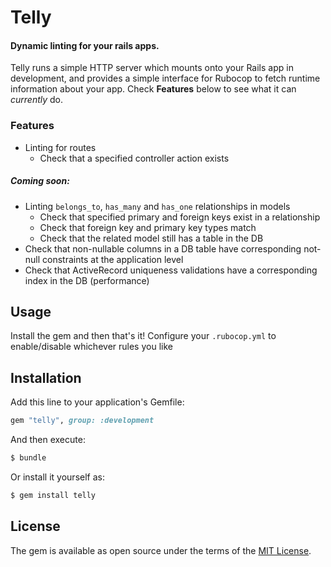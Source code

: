 # Telly

#### Dynamic linting for your rails apps.

Telly runs a simple HTTP server which mounts onto your Rails app in development, and provides a simple
interface for Rubocop to fetch runtime information about your app. Check **Features** below to see
what it can _currently_ do.

### Features

- Linting for routes
  - Check that a specified controller action exists

##### Coming soon:

- Linting `belongs_to`, `has_many` and `has_one` relationships in models
  - Check that specified primary and foreign keys exist in a relationship
  - Check that foreign key and primary key types match
  - Check that the related model still has a table in the DB
- Check that non-nullable columns in a DB table have corresponding not-null constraints at the
  application level
- Check that ActiveRecord uniqueness validations have a corresponding index in the DB (performance)

## Usage

Install the gem and then that's it! Configure your `.rubocop.yml` to enable/disable whichever rules
you like

## Installation
Add this line to your application's Gemfile:

```ruby
gem "telly", group: :development
```

And then execute:
```bash
$ bundle
```

Or install it yourself as:
```bash
$ gem install telly
```

## License
The gem is available as open source under the terms of the [MIT License](https://opensource.org/licenses/MIT).
